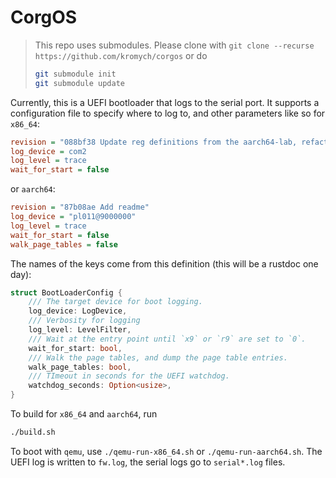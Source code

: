 # CorgOS

> This repo uses submodules. Please clone with
> `git clone --recurse https://github.com/kromych/corgos`
> or do
>
> ```sh
> git submodule init
> git submodule update
> ```

Currently, this is a UEFI bootloader that logs to the serial port. It supports a configuration file
to specify where to log to, and other parameters like so for `x86_64`:

```ini
revision = "088bf38 Update reg definitions from the aarch64-lab, refactor"
log_device = com2
log_level = trace
wait_for_start = false
```

or `aarch64`:

```ini
revision = "87b08ae Add readme"
log_device = "pl011@9000000"
log_level = trace
wait_for_start = false
walk_page_tables = false
```

The names of the keys come from this definition (this will be a rustdoc one day):

```rust
struct BootLoaderConfig {
    /// The target device for boot logging.
    log_device: LogDevice,
    /// Verbosity for logging
    log_level: LevelFilter,
    /// Wait at the entry point until `x9` or `r9` are set to `0`.
    wait_for_start: bool,
    /// Walk the page tables, and dump the page table entries.
    walk_page_tables: bool,
    /// TImeout in seconds for the UEFI watchdog.
    watchdog_seconds: Option<usize>,
}
```

To build for `x86_64` and `aarch64`, run

```sh
./build.sh
```

To boot with `qemu`, use `./qemu-run-x86_64.sh` or `./qemu-run-aarch64.sh`. The UEFI log
is written to `fw.log`, the serial logs go to `serial*.log` files.
